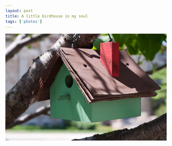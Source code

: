 ```yaml
---
layout: post
title: A little birdhouse in my soul
tags: ['photos']
---
```


![Birdhouse :: Nikon D90](/media/2009/07/birdhouse.jpg)

